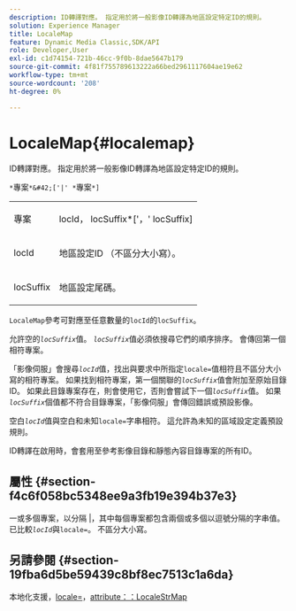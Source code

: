 ```yaml
---
description: ID轉譯對應。 指定用於將一般影像ID轉譯為地區設定特定ID的規則。
solution: Experience Manager
title: LocaleMap
feature: Dynamic Media Classic,SDK/API
role: Developer,User
exl-id: c1d74154-721b-46cc-9f0b-8dae5647b179
source-git-commit: 4f81f755789613222a66bed2961117604ae19e62
workflow-type: tm+mt
source-wordcount: '208'
ht-degree: 0%

---
```


# LocaleMap{#localemap}

ID轉譯對應。 指定用於將一般影像ID轉譯為地區設定特定ID的規則。

`*`專案`*&#42;['|' *`專案`*]`

<table id="simpletable_A6DD1A28F8ED4178A8ADDB2F3AEFC402"> 
 <tr class="strow"> 
  <td class="stentry"> <p><span class="varname">專案</span> </p></td> 
  <td class="stentry"> <p><span class="varname"> locId</span>，<span class="varname"> locSuffix</span>*['，'<span class="varname"> locSuffix</span>] </p></td> 
 </tr> 
 <tr class="strow"> 
  <td class="stentry"> <p><span class="varname"> locId</span> </p></td> 
  <td class="stentry"> <p>地區設定ID （不區分大小寫）。 </p></td> 
 </tr> 
 <tr class="strow"> 
  <td class="stentry"> <p><span class="varname"> locSuffix</span> </p></td> 
  <td class="stentry"> <p>地區設定尾碼。 </p></td> 
 </tr> 
</table>

`LocaleMap`參考可對應至任意數量的`locId`的`locSuffix`。

允許空的&#x200B;*`locSuffix`*&#x200B;值。 *`locSuffix`*&#x200B;值必須依搜尋它們的順序排序。 會傳回第一個相符專案。

「影像伺服」會搜尋&#x200B;*`locId`*&#x200B;值，找出與要求中所指定`locale=`值相符且不區分大小寫的相符專案。 如果找到相符專案，第一個關聯的&#x200B;*`locSuffix`*&#x200B;值會附加至原始目錄ID。 如果此目錄專案存在，則會使用它，否則會嘗試下一個&#x200B;*`locSuffix`*&#x200B;值。 如果&#x200B;*`locSuffix`*&#x200B;個值都不符合目錄專案，「影像伺服」會傳回錯誤或預設影像。

空白&#x200B;*`locId`*&#x200B;值與空白和未知`locale=`字串相符。 這允許為未知的區域設定定義預設規則。

ID轉譯在啟用時，會套用至參考影像目錄和靜態內容目錄專案的所有ID。

## 屬性 {#section-f4c6f058bc5348ee9a3fb19e394b37e3}

一或多個專案，以分隔 |，其中每個專案都包含兩個或多個以逗號分隔的字串值。 已比較&#x200B;*`locId`*&#x200B;與`locale=`。 不區分大小寫。

## 另請參閱 {#section-19fba6d5be59439c8bf8ec7513c1a6da}

本地化支援，[locale=](../../../../../is-api/http-ref/image-serving-api-ref/c-http-protocol-reference/c-command-reference/r-locale.md#reference-8a846b2fbc004a12821b956ed3b25cfb)，[attribute：：LocaleStrMap](../../../../../is-api/image-catalog/image-serving-api-ref/c-image-catalog-reference/c-attributes-reference/r-localestrmap.md#reference-98c42070a4bc4baf92537132be2b5b1e)
